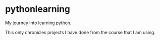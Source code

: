 # pythonlearning
My journey into learning python.

This only chronicles projects I have done from the course that I am using.
